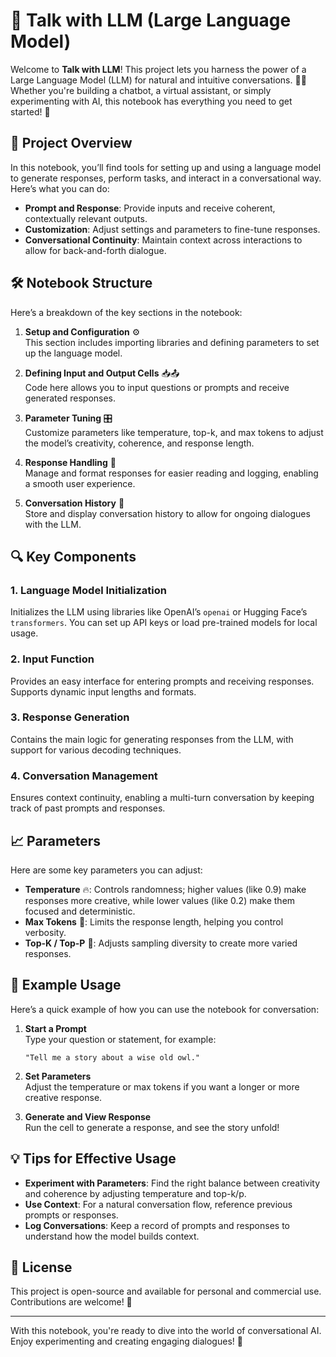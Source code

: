 # 🤖 Talk with LLM (Large Language Model)

Welcome to **Talk with LLM**! This project lets you harness the power of a Large Language Model (LLM) for natural and intuitive conversations. 💬✨ Whether you're building a chatbot, a virtual assistant, or simply experimenting with AI, this notebook has everything you need to get started! 🚀

## 📌 Project Overview

In this notebook, you’ll find tools for setting up and using a language model to generate responses, perform tasks, and interact in a conversational way. Here’s what you can do:

- **Prompt and Response**: Provide inputs and receive coherent, contextually relevant outputs.
- **Customization**: Adjust settings and parameters to fine-tune responses.
- **Conversational Continuity**: Maintain context across interactions to allow for back-and-forth dialogue.

## 🛠 Notebook Structure

Here’s a breakdown of the key sections in the notebook:

1. **Setup and Configuration** ⚙️  
   This section includes importing libraries and defining parameters to set up the language model.

2. **Defining Input and Output Cells** 📥📤  
   Code here allows you to input questions or prompts and receive generated responses.

3. **Parameter Tuning** 🎛  
   Customize parameters like temperature, top-k, and max tokens to adjust the model’s creativity, coherence, and response length.

4. **Response Handling** 🔄  
   Manage and format responses for easier reading and logging, enabling a smooth user experience.

5. **Conversation History** 📝  
   Store and display conversation history to allow for ongoing dialogues with the LLM.

## 🔍 Key Components

### 1. **Language Model Initialization**  
   Initializes the LLM using libraries like OpenAI’s `openai` or Hugging Face’s `transformers`. You can set up API keys or load pre-trained models for local usage.

### 2. **Input Function**  
   Provides an easy interface for entering prompts and receiving responses. Supports dynamic input lengths and formats.

### 3. **Response Generation**  
   Contains the main logic for generating responses from the LLM, with support for various decoding techniques.

### 4. **Conversation Management**  
   Ensures context continuity, enabling a multi-turn conversation by keeping track of past prompts and responses.

## 📈 Parameters

Here are some key parameters you can adjust:

- **Temperature** 🔥: Controls randomness; higher values (like 0.9) make responses more creative, while lower values (like 0.2) make them focused and deterministic.
- **Max Tokens** 📏: Limits the response length, helping you control verbosity.
- **Top-K / Top-P** 🎲: Adjusts sampling diversity to create more varied responses.

## 📝 Example Usage

Here’s a quick example of how you can use the notebook for conversation:

1. **Start a Prompt**  
   Type your question or statement, for example:
   ```
   "Tell me a story about a wise old owl."
   ```

2. **Set Parameters**  
   Adjust the temperature or max tokens if you want a longer or more creative response.

3. **Generate and View Response**  
   Run the cell to generate a response, and see the story unfold!

## 💡 Tips for Effective Usage

- **Experiment with Parameters**: Find the right balance between creativity and coherence by adjusting temperature and top-k/p.
- **Use Context**: For a natural conversation flow, reference previous prompts or responses.
- **Log Conversations**: Keep a record of prompts and responses to understand how the model builds context.

## 📜 License

This project is open-source and available for personal and commercial use. Contributions are welcome! 🎉

---

With this notebook, you're ready to dive into the world of conversational AI. Enjoy experimenting and creating engaging dialogues! 🤖
